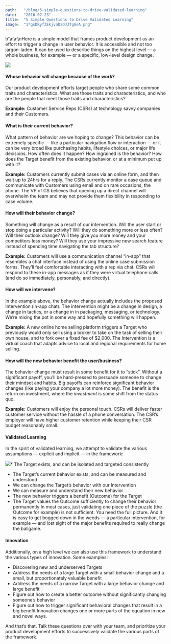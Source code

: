 ```yaml
---
path:	"/blog/5-simple-questions-to-drive-validated-learning"
date:	"2016-07-23"
title:	"5 Simple Questions to Drive Validated Learning"
image:	"1*gsDRyfZEkjvaDzOJJTgGeA.png"
---
```


b'\n\n\nHere is a simple model that frames product development as an effort to trigger a change in user behavior. It is accessible and not too jargon-laden. It can be used to describe things on the highest level — a whole business, for example — or a specific, low-level design change.

![](/images/1*gsDRyfZEkjvaDzOJJTgGeA.png)

#### Whose behavior will change because of the work?

Our product development efforts target people who share some common traits and characteristics. What are those traits and characteristics, and who are the people that meet those traits and characteristics?

**Example:** Customer Service Reps (CSRs) at technology savvy companies and their Customers.

#### What is their current behavior?

What pattern of behavior are we hoping to change? This behavior can be extremely specific — like a particular navigation flow or interaction — or it can be very broad like purchasing habits, lifestyle choices, or major life decisions. How often does it happen? How ingrained is the behavior? How does the Target benefit from the existing behavior, or at a minimum put up with it?

**Example:** Customers currently submit cases via an online form, and then wait up to 24hrs for a reply. The CSRs currently monitor a case queue and communicate with Customers using email and on rare occasions, the phone. The VP of CS believes that opening up a direct channel will overwhelm the team and may not provide them flexibility in responding to case volume.

#### How will their behavior change?

Something will change as a result of our intervention. Will the user start or stop doing a particular activity? Will they do something more or less often? Will their outlook change? Will they give you more money and your competitors less money? Will they use your impressive new search feature instead of spending time navigating the tab structure?

**Example:** Customers will use a communication channel “in-app” that resembles a chat interface instead of using the online case submission forms. They’ll feel comfortable interacting with a rep via chat. CSRs will respond to these in-app messages as if they were virtual telephone calls (and do so immediately, personably, and directly).

#### How will we intervene?

In the example above, the behavior change actually includes the proposed Intervention (in-app chat). The intervention might be a change in design, a change in tactics, or a change in in packaging, messaging, or technology. We’re mixing the pot in some way and hopefully something will happen.

**Example:** A new online home selling platform triggers a Target who previously would only sell using a broker to take on the task of selling their own house, and to fork over a fixed fee of $2,000. The Intervention is a virtual coach that adapts advice to local and regional requirements for home selling.

#### How will the new behavior benefit the user/business?

The behavior change must result in some benefit for it to “stick”. Without a significant payoff, you’ll be hard-pressed to persuade someone to change their mindset and habits. Big payoffs can reinforce significant behavior changes (like paying your company a lot more money). The benefit is the return on investment, where the *investment* is some shift from the status quo.

**Example:** Customers will enjoy the personal touch. CSRs will deliver faster customer service without the hassle of a phone conversation. The CSR’s employer will have higher customer retention while keeping their CSR budget reasonably small.

#### Validated Learning

In the spirit of validated learning, we attempt to validate the various assumptions — explicit and implicit — in the framework:

![](/images/1*YculttC5xLDY8W-9-Zyxow.png)* The Target exists, and can be isolated and targeted consistently
* The Target’s current behavior exists, and can be measured and understood
* We can change the Target’s behavior with our Intervention
* We can measure and understand their new behavior
* The new behavior triggers a benefit (Outcome) for the Target
* The Target values the Outcome sufficiently to change their behavior permanently
In most cases, just validating one piece of the puzzle (the Outcome for example) is not sufficient. You need the full picture. And it is easy to get bogged down in the weeds — a particular intervention, for example — and lost sight of the major benefits required to really change the ballgame.

#### Innovation

Additionally, on a high level we can also use this framework to understand the various types of innovation. Some examples:

* Discovering new and underserved Targets
* Address the needs of a large Target with a small behavior change and a small, but proportionately valuable benefit
* Address the needs of a narrow Target with a large behavior change and large benefit
* Figure out how to create a better outcome without significantly changing someone’s behavior
* Figure out how to trigger significant behavioral changes that result in a big benefit
Innovation changes one or more parts of the equation in new and novel ways.

And that’s that. Talk these questions over with your team, and prioritize your product development efforts to successively validate the various parts of the framework.

